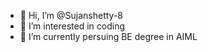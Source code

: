- 👋 Hi, I’m @Sujanshetty-8
- 👀 I’m interested in coding
- 🌱 I’m currently persuing BE degree in AIML
<!---
Sujanshetty-8/Sujanshetty-8 is a ✨ special ✨ repository because its `README.md` (this file) appears on your GitHub profile.
You can click the Preview link to take a look at your changes.
--->
